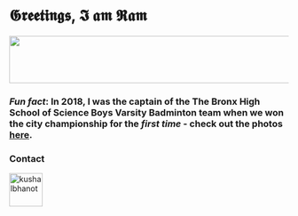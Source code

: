 # 𝕲𝖗𝖊𝖊𝖙𝖎𝖓𝖌𝖘, 𝕴 𝖆𝖒 𝕽𝖆𝖒

<p align="center"><img src="/tex/5fcdd8035347fc4ef9f42dacd4400072.svg?invert_in_darkmode&sanitize=true" align=middle width=649.79729595pt height=84.9085314pt/></p>

### *Fun fact*: In 2018, I was the captain of the The Bronx High School of Science Boys Varsity Badminton team when we won the city championship for the _first time_ - check out the photos [here](https://www.flickr.com/photos/30144140@N05/albums/72157674450437607).

### Contact

<p align="left">
  <a href="https://linkedin.com/in/ramanshsharma" target="_blank"><img align="center" src="https://cdn.jsdelivr.net/npm/simple-icons@3.0.1/icons/linkedin.svg" alt="kushalbhanot" height="60" width="60"/></a> &nbsp;&nbsp;
</p>
